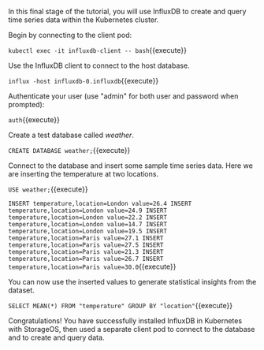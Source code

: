 In this final stage of the tutorial, you will use InfluxDB to create and query time series data within the Kubernetes cluster.

Begin by connecting to the client pod:

`kubectl exec -it influxdb-client -- bash`{{execute}}

Use the InfluxDB client to connect to the host database.

`influx -host influxdb-0.influxdb`{{execute}}

Authenticate your user (use "admin" for both user and password when
prompted):

`auth`{{execute}}

Create a test database called <em>weather</em>.

`CREATE DATABASE weather;`{{execute}}

Connect to the database and insert some sample time series data.
Here we are inserting the temperature at two locations.

`USE weather;`{{execute}}

`INSERT temperature,location=London value=26.4
INSERT temperature,location=London value=24.9
INSERT temperature,location=London value=22.2
INSERT temperature,location=London value=14.7
INSERT temperature,location=London value=19.5
INSERT temperature,location=Paris value=27.1
INSERT temperature,location=Paris value=27.5
INSERT temperature,location=Paris value=21.3
INSERT temperature,location=Paris value=26.7
INSERT temperature,location=Paris value=30.0`{{execute}}

You can now use the inserted values to generate statistical insights from the
dataset.

`SELECT MEAN(*) FROM "temperature" GROUP BY "location"`{{execute}}

Congratulations! You have successfully installed InfluxDB in Kubernetes
with StorageOS, then used a separate client pod to connect to the database
and to create and query data. 